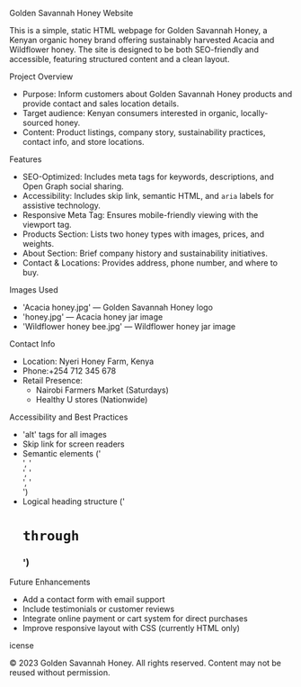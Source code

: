  Golden Savannah Honey Website

This is a simple, static HTML webpage for Golden Savannah Honey, a Kenyan organic honey brand offering sustainably harvested Acacia and Wildflower honey. The site is designed to be both SEO-friendly and accessible, featuring structured content and a clean layout.

Project Overview

- Purpose: Inform customers about Golden Savannah Honey products and provide contact and sales location details.
- Target audience: Kenyan consumers interested in organic, locally-sourced honey.
- Content: Product listings, company story, sustainability practices, contact info, and store locations.

Features

- SEO-Optimized: Includes meta tags for keywords, descriptions, and Open Graph social sharing.
- Accessibility: Includes skip link, semantic HTML, and `aria` labels for assistive technology.
- Responsive Meta Tag: Ensures mobile-friendly viewing with the viewport tag.
- Products Section: Lists two honey types with images, prices, and weights.
- About Section: Brief company history and sustainability initiatives.
- Contact & Locations: Provides address, phone number, and where to buy.

 Images Used

- 'Acacia honey.jpg' — Golden Savannah Honey logo
- 'honey.jpg' — Acacia honey jar image
- 'Wildflower honey bee.jpg' — Wildflower honey jar image

 Contact Info

- Location: Nyeri Honey Farm, Kenya
- Phone:+254 712 345 678
- Retail Presence:
  - Nairobi Farmers Market (Saturdays)
  - Healthy U stores (Nationwide)

 Accessibility and Best Practices

- 'alt' tags for all images
- Skip link for screen readers
- Semantic elements ('<main>', '<section>', '<article>', '<aside>')
- Logical heading structure ('<h1>` through `<h3>')


 Future Enhancements

- Add a contact form with email support
- Include testimonials or customer reviews
- Integrate online payment or cart system for direct purchases
- Improve responsive layout with CSS (currently HTML only)

 icense

© 2023 Golden Savannah Honey. All rights reserved. Content may not be reused without permission.


